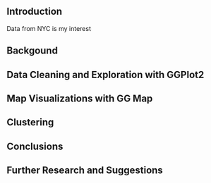 ## Introduction
  
  Data from NYC is my interest

## Backgound
  
## Data Cleaning and Exploration with GGPlot2 

## Map Visualizations with GG Map

## Clustering 

## Conclusions

## Further Research and Suggestions 
